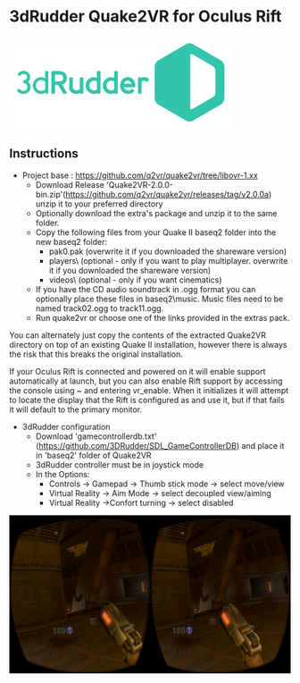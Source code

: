 # 3dRudder Quake2VR for Oculus Rift

![logo](3dR_Logo.png)

## Instructions
* Project base : https://github.com/q2vr/quake2vr/tree/libovr-1.xx
  * Download Release 'Quake2VR-2.0.0-bin.zip'(https://github.com/q2vr/quake2vr/releases/tag/v2.0.0a) unzip it to your preferred directory
  * Optionally download the extra's package and unzip it to the same folder.
  * Copy the following files from your Quake II baseq2 folder into the new baseq2 folder:
    * pak0.pak (overwrite it if you downloaded the shareware version)
    * players\ (optional - only if you want to play multiplayer. overwrite it if you downloaded the shareware version)
    * videos\ (optional - only if you want cinematics)
  * If you have the CD audio soundtrack in .ogg format you can optionally place these files in baseq2\music\. Music files need to be named track02.ogg to track11.ogg.
  * Run quake2vr or choose one of the links provided in the extras pack.
  
You can alternately just copy the contents of the extracted Quake2VR directory on top of an existing Quake II installation, however there is always the risk that this breaks the original installation.

If your Oculus Rift is connected and powered on it will enable support automatically at launch, but you can also enable Rift support by accessing the console using ~ and entering vr_enable. When it initializes it will attempt to locate the display that the Rift is configured as and use it, but if that fails it will default to the primary monitor.

* 3dRudder configuration
  * Download 'gamecontrollerdb.txt' (https://github.com/3DRudder/SDL_GameControllerDB) and place it in 'baseq2' folder of Quake2VR
  * 3dRudder controller must be in joystick mode
  * In the Options:
    * Controls -> Gamepad -> Thumb stick mode -> select move/view
    * Virtual Reality -> Aim Mode -> select decoupled view/aiming
    * Virtual Reality ->Confort turning -> select disabled     
  

![Screen](Screen.png)